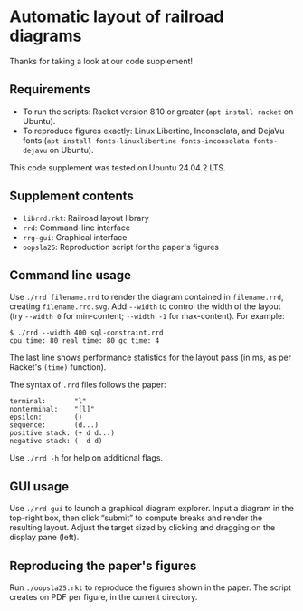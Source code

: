# Automatic layout of railroad diagrams

Thanks for taking a look at our code supplement!

## Requirements

- To run the scripts: Racket version 8.10 or greater (`apt install racket` on Ubuntu).
- To reproduce figures exactly: Linux Libertine, Inconsolata, and DejaVu fonts (`apt install fonts-linuxlibertine fonts-inconsolata fonts-dejavu` on Ubuntu).

This code supplement was tested on Ubuntu 24.04.2 LTS.

## Supplement contents

- `librrd.rkt`: Railroad layout library
- `rrd`: Command-line interface
- `rrg-gui`: Graphical interface
- `oopsla25`: Reproduction script for the paper's figures

## Command line usage

Use `./rrd filename.rrd` to render the diagram contained in `filename.rrd`, creating `filename.rrd.svg`.
Add `--width` to control the width of the layout (try `--width 0` for min-content; `--width -1` for max-content).  For example:

```
$ ./rrd --width 400 sql-constraint.rrd
cpu time: 80 real time: 80 gc time: 4
```

The last line shows performance statistics for the layout pass (in ms, as per Racket's `(time)` function).

The syntax of `.rrd` files follows the paper:

```
terminal:       "l"
nonterminal:    "[l]"
epsilon:        ()
sequence:       (d...)
positive stack: (+ d d...)
negative stack: (- d d)
```

Use `./rrd -h` for help on additional flags.

## GUI usage

Use `./rrd-gui` to launch a graphical diagram explorer.  Input a diagram in the top-right box, then click “submit” to compute breaks and render the resulting layout.  Adjust the target sized by clicking and dragging on the display pane (left).

## Reproducing the paper's figures

Run `./oopsla25.rkt` to reproduce the figures shown in the paper.  The script creates on PDF per figure, in the current directory.
